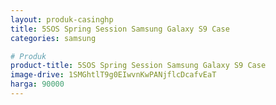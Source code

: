 ```yaml
---
layout: produk-casinghp
title: 5SOS Spring Session Samsung Galaxy S9 Case
categories: samsung

# Produk
product-title: 5SOS Spring Session Samsung Galaxy S9 Case
image-drive: 1SMGhtlT9g0EIwvnKwPANjflcDcafvEaT
harga: 90000
---
```

